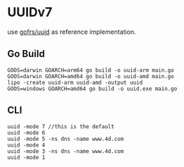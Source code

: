 # UUIDv7

use [gofrs/uuid](https://github.com/miyako/uuid) as reference implementation.

## Go Build

```
GOOS=darwin GOARCH=arm64 go build -o uuid-arm main.go
GOOS=darwin GOARCH=amd64 go build -o uuid-amd main.go
lipo -create uuid-arm uuid-amd -output uuid
GOOS=windows GOARCH=amd64 go build -o uuid.exe main.go
```

## CLI

```
uuid -mode 7 //this is the default
uuid -mode 6
uuid -mode 5 -ns dns -name www.4d.com
uuid -mode 4
uuid -mode 3 -ns dns -name www.4d.com
uuid -mode 1
```
